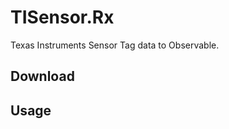 TISensor.Rx
===========

Texas Instruments Sensor Tag data to Observable.

## Download

## Usage
```

```